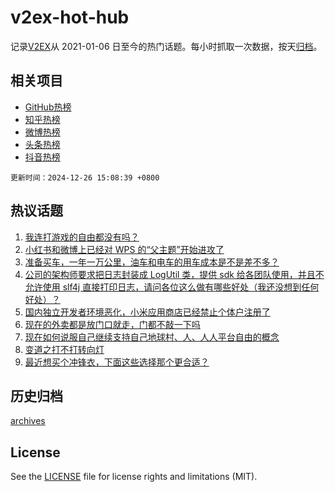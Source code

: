 # v2ex-hot-hub

 记录[V2EX](https://www.v2ex.com/)从 2021-01-06 日至今的热门话题。每小时抓取一次数据，按天[归档](archives)。
 
 ## 相关项目

- [GitHub热榜](https://github.com/snaildev/github-hot-hub)
- [知乎热榜](https://github.com/snaildev/zhihu-hot-hub)
- [微博热榜](https://github.com/snaildev/weibo-hot-hub)
- [头条热榜](https://github.com/snaildev/toutiao-hot-hub)
- [抖音热榜](https://github.com/snaildev/douyin-hot-hub)


 `更新时间：2024-12-26 15:08:39 +0800`

## 热议话题

1. [我连打游戏的自由都没有吗？](https://www.v2ex.com/t/1100399)
1. [小红书和微博上已经对 WPS 的“父主题”开始进攻了](https://www.v2ex.com/t/1100203)
1. [准备买车，一年一万公里，油车和电车的用车成本是不是差不多？](https://www.v2ex.com/t/1100341)
1. [公司的架构师要求把日志封装成 LogUtil 类，提供 sdk 给各团队使用，并且不允许使用 slf4j 直接打印日志，请问各位这么做有哪些好处（我还没想到任何好处）？](https://www.v2ex.com/t/1100354)
1. [国内独立开发者环境恶化，小米应用商店已经禁止个体户注册了](https://www.v2ex.com/t/1100236)
1. [现在的外卖都是放门口就走，门都不敲一下吗](https://www.v2ex.com/t/1100344)
1. [现在如何说服自己继续支持自己地球村、人、人人平台自由的概念](https://www.v2ex.com/t/1100345)
1. [变道之打不打转向灯](https://www.v2ex.com/t/1100288)
1. [最近想买个冲锋衣，下面这些选择那个更合适？](https://www.v2ex.com/t/1100211)

## 历史归档

[archives](archives)

## License

See the [LICENSE](LICENSE) file for license rights and limitations (MIT).
